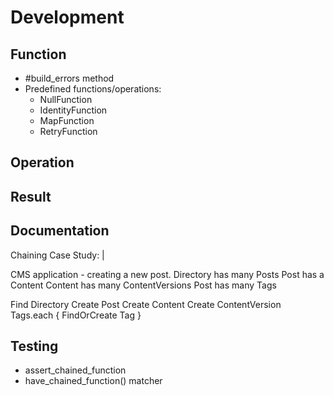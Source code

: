 # Development

## Function

- #build_errors method
- Predefined functions/operations:
  - NullFunction
  - IdentityFunction
  - MapFunction
  - RetryFunction

## Operation

## Result

## Documentation

Chaining Case Study: |

  CMS application - creating a new post.
  Directory has many Posts
  Post has a Content
  Content has many ContentVersions
  Post has many Tags

  Find Directory
  Create Post
  Create Content
  Create ContentVersion
  Tags.each { FindOrCreate Tag }

## Testing

- assert_chained_function
- have_chained_function() matcher
